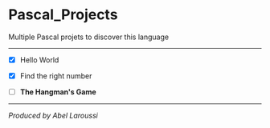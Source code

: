 # Pascal_Projects
Multiple Pascal projets to discover this language

---

- [x] Hello World

- [x] Find the right number

- [ ] **The Hangman's Game**

---

*Produced by Abel Laroussi*
